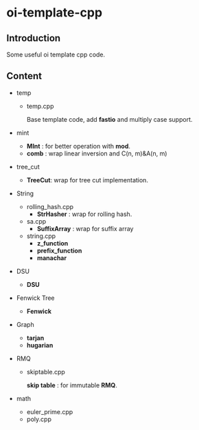 # oi-template-cpp


## Introduction

Some useful oi template cpp code.

## Content

- temp

  - temp.cpp 
    
    Base template code, add **fastio** and multiply case support.

- mint

  - **MInt** : for better operation with **mod**.
  - **comb** : wrap linear inversion and C(n, m)&A(n, m) 

- tree_cut

  - **TreeCut**: wrap for tree cut implementation.

- String

  - rolling_hash.cpp
    - **StrHasher** : wrap for rolling hash.
  - sa.cpp
    - **SuffixArray** : wrap for suffix array
  - string.cpp
    - **z_function**
    - **prefix_function**
    - **manachar**


- DSU
  - **DSU**

- Fenwick Tree
  - **Fenwick**

- Graph
  - **tarjan**
  - **hugarian**

- RMQ

  - skiptable.cpp
    
    **skip table** : for immutable **RMQ**.

- math

  - euler_prime.cpp
  - poly.cpp